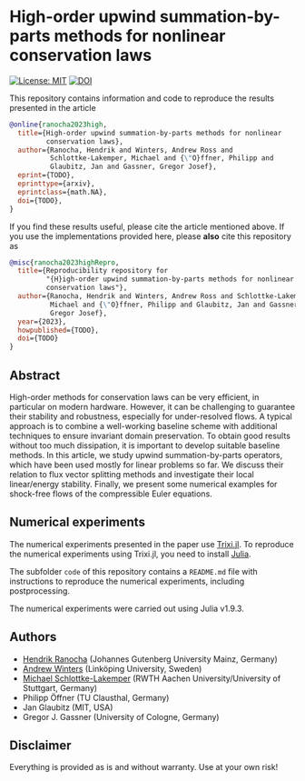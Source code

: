 # High-order upwind summation-by-parts methods for nonlinear conservation laws

[![License: MIT](https://img.shields.io/badge/License-MIT-success.svg)](https://opensource.org/licenses/MIT)
[![DOI](https://zenodo.org/badge/DOI/TODO.svg)](https://doi.org/TODO)

This repository contains information and code to reproduce the results presented in the
article
```bibtex
@online{ranocha2023high,
  title={High-order upwind summation-by-parts methods for nonlinear
         conservation laws},
  author={Ranocha, Hendrik and Winters, Andrew Ross and
          Schlottke-Lakemper, Michael and {\"O}ffner, Philipp and
          Glaubitz, Jan and Gassner, Gregor Josef},
  eprint={TODO},
  eprinttype={arxiv},
  eprintclass={math.NA},
  doi={TODO},
}
```

If you find these results useful, please cite the article mentioned above. If you
use the implementations provided here, please **also** cite this repository as
```bibtex
@misc{ranocha2023highRepro,
  title={Reproducibility repository for
         "{H}igh-order upwind summation-by-parts methods for nonlinear
         conservation laws"},
  author={Ranocha, Hendrik and Winters, Andrew Ross and Schlottke-Lakemper,
          Michael and {\"O}ffner, Philipp and Glaubitz, Jan and Gassner,
          Gregor Josef},
  year={2023},
  howpublished={TODO},
  doi={TODO}
}
```


## Abstract

High-order methods for conservation laws can be very efficient,
in particular on modern hardware. However, it can be challenging to
guarantee their stability and robustness, especially for under-resolved
flows. A typical approach is to combine a well-working baseline scheme
with additional techniques to ensure invariant domain preservation.
To obtain good results without too much dissipation, it is important to
develop suitable baseline methods.
In this article, we study upwind summation-by-parts operators, which
have been used mostly for linear problems so far. We discuss their
relation to flux vector splitting methods and investigate their local
linear/energy stability. Finally, we present some numerical examples
for shock-free flows of the compressible Euler equations.


## Numerical experiments

The numerical experiments presented in the paper use
[Trixi.jl](https://github.com/trixi-framework/Trixi.jl).
To reproduce the numerical experiments using Trixi.jl, you need to install
[Julia](https://julialang.org/).

The subfolder `code` of this repository contains a `README.md` file with
instructions to reproduce the numerical experiments, including postprocessing.

The numerical experiments were carried out using Julia v1.9.3.


## Authors

- [Hendrik Ranocha](https://ranocha.de) (Johannes Gutenberg University Mainz, Germany)
- [Andrew Winters](https://liu.se/en/employee/andwi94) (Linköping University, Sweden)
- [Michael Schlottke-Lakemper](https://lakemper.eu) (RWTH Aachen University/University of Stuttgart, Germany)
- Philipp Öffner (TU Clausthal, Germany)
- Jan Glaubitz (MIT, USA)
- Gregor J. Gassner (University of Cologne, Germany)


## Disclaimer

Everything is provided as is and without warranty. Use at your own risk!
